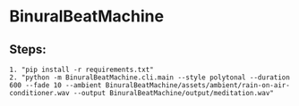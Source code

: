 # BinuralBeatMachine
## Steps:
    1. "pip install -r requirements.txt"
    2. "python -m BinuralBeatMachine.cli.main --style polytonal --duration 600 --fade 10 --ambient BinuralBeatMachine/assets/ambient/rain-on-air-conditioner.wav --output BinuralBeatMachine/output/meditation.wav"
